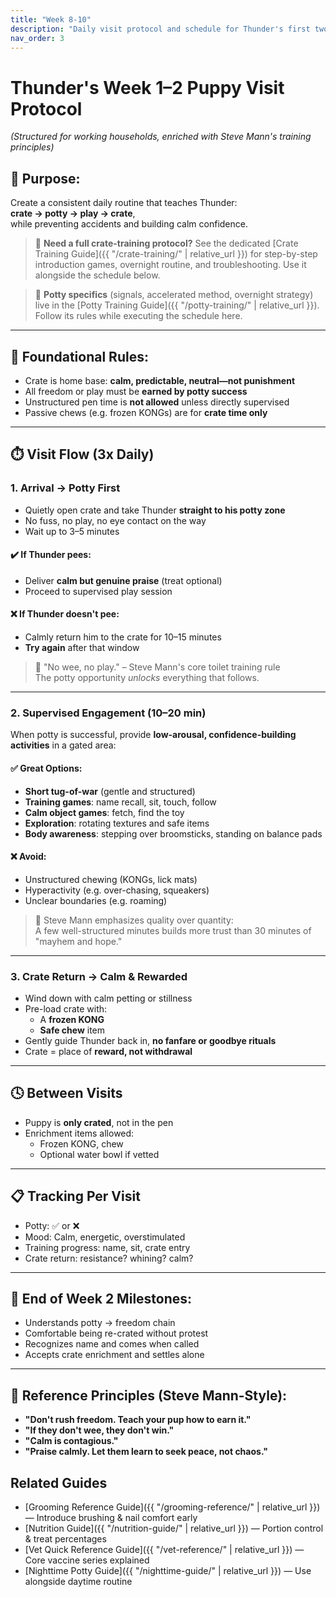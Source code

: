 ```yaml
---
title: "Week 8-10"
description: "Daily visit protocol and schedule for Thunder's first two weeks (8–10 weeks old)"
nav_order: 3
---
```


# Thunder's Week 1–2 Puppy Visit Protocol  
*(Structured for working households, enriched with Steve Mann's training principles)*

## 🧠 Purpose:
Create a consistent daily routine that teaches Thunder:  
**crate → potty → play → crate**,  
while preventing accidents and building calm confidence.

> 📘 **Need a full crate-training protocol?** See the dedicated [Crate Training Guide]({{ "/crate-training/" | relative_url }}) for step-by-step introduction games, overnight routine, and troubleshooting. Use it alongside the schedule below.

> 🚽 **Potty specifics** (signals, accelerated method, overnight strategy) live in the [Potty Training Guide]({{ "/potty-training/" | relative_url }}). Follow its rules while executing the schedule here.

---

## 🔑 Foundational Rules:
- Crate is home base: **calm, predictable, neutral—not punishment**  
- All freedom or play must be **earned by potty success**
- Unstructured pen time is **not allowed** unless directly supervised
- Passive chews (e.g. frozen KONGs) are for **crate time only**

---

## ⏱️ Visit Flow (3x Daily)

### 1. **Arrival → Potty First**
- Quietly open crate and take Thunder **straight to his potty zone**
- No fuss, no play, no eye contact on the way  
- Wait up to 3–5 minutes

#### ✔️ If Thunder pees:
- Deliver **calm but genuine praise** (treat optional)
- Proceed to supervised play session

#### ❌ If Thunder doesn't pee:
- Calmly return him to the crate for 10–15 minutes  
- **Try again** after that window

> 💬 "No wee, no play." – Steve Mann's core toilet training rule  
> The potty opportunity *unlocks* everything that follows.

---

### 2. **Supervised Engagement (10–20 min)**

When potty is successful, provide **low-arousal, confidence-building activities** in a gated area:

#### ✅ Great Options:
- **Short tug-of-war** (gentle and structured)
- **Training games**: name recall, sit, touch, follow
- **Calm object games**: fetch, find the toy
- **Exploration**: rotating textures and safe items
- **Body awareness**: stepping over broomsticks, standing on balance pads

#### ❌ Avoid:
- Unstructured chewing (KONGs, lick mats)
- Hyperactivity (e.g. over-chasing, squeakers)
- Unclear boundaries (e.g. roaming)

> 🧠 Steve Mann emphasizes quality over quantity:  
> A few well-structured minutes builds more trust than 30 minutes of "mayhem and hope."

---

### 3. **Crate Return → Calm & Rewarded**
- Wind down with calm petting or stillness
- Pre-load crate with:
  - A **frozen KONG**
  - **Safe chew** item
- Gently guide Thunder back in, **no fanfare or goodbye rituals**
- Crate = place of **reward, not withdrawal**

---

## 🕓 Between Visits
- Puppy is **only crated**, not in the pen
- Enrichment items allowed:
  - Frozen KONG, chew
  - Optional water bowl if vetted

---

## 📋 Tracking Per Visit
- Potty: ✅ or ❌
- Mood: Calm, energetic, overstimulated
- Training progress: name, sit, crate entry
- Crate return: resistance? whining? calm?

---

## 🎯 End of Week 2 Milestones:
- Understands potty → freedom chain
- Comfortable being re-crated without protest
- Recognizes name and comes when called
- Accepts crate enrichment and settles alone

---

## 📘 Reference Principles (Steve Mann-Style):
- **"Don't rush freedom. Teach your pup how to earn it."**
- **"If they don't wee, they don't win."**
- **"Calm is contagious."**
- **"Praise calmly. Let them learn to seek peace, not chaos."**

## Related Guides
- [Grooming Reference Guide]({{ "/grooming-reference/" | relative_url }}) — Introduce brushing & nail comfort early
- [Nutrition Guide]({{ "/nutrition-guide/" | relative_url }}) — Portion control & treat percentages
- [Vet Quick Reference Guide]({{ "/vet-reference/" | relative_url }}) — Core vaccine series explained
- [Nighttime Potty Guide]({{ "/nighttime-guide/" | relative_url }}) — Use alongside daytime routine

